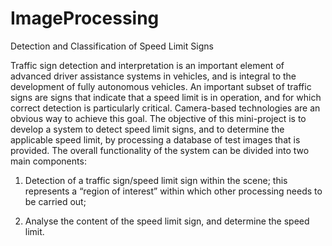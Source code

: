 # ImageProcessing
Detection and Classification of Speed Limit Signs


Traffic sign detection and interpretation is an important element of advanced driver assistance systems in vehicles, and is integral to the development of fully autonomous vehicles. An important subset of traffic signs are signs that indicate that a speed limit is in operation, and for which correct detection is particularly critical. Camera-based technologies are an obvious way to achieve this goal. The objective of this mini-project is to develop a system to detect speed limit signs, and to determine the applicable speed limit, by processing a database of test images that is provided. The overall functionality of the system can be divided into two main components:

1. Detection of a traffic sign/speed limit sign within the scene; this represents a “region of interest” within which other processing needs to be carried out;

2. Analyse the content of the speed limit sign, and determine the speed limit.
